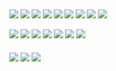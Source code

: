 ### <img src="https://img.shields.io/badge/HTML5-000000?style=for-the-badge&logo=HTML5&logoColor=E34F26"/> <img src="https://img.shields.io/badge/CSS3-000000?style=for-the-badge&logo=CSS3&logoColor=1572B6"/> <img src="https://img.shields.io/badge/JavaScript-000000?style=for-the-badge&logo=JavaScript&logoColor=F7DF1E"/> <img src="https://img.shields.io/badge/Tailwind-000000?style=for-the-badge&logo=Tailwind CSS&logoColor=06B6D4"/>  <img src="https://img.shields.io/badge/Sass-000000?style=for-the-badge&logo=Sass&logoColor=CC6699"/> <img src="https://img.shields.io/badge/gulp-000000?style=for-the-badge&logo=gulp&logoColor=CF4647"/> <img src="https://img.shields.io/badge/npm-000000?style=for-the-badge&logo=npm&logoColor=CB3837"/> <img src="https://img.shields.io/badge/Adobe XD-000000?style=for-the-badge&logo=Adobe XD&logoColor=FF61F6"/>  <img src="https://img.shields.io/badge/Figma-000000?style=for-the-badge&logo=Figma&logoColor=F24E1E"/>
<img src="https://img.shields.io/badge/W3C-000000?style=for-the-badge&logo=W3C&logoColor=005A9C"/> <img src="https://img.shields.io/badge/BEM-000000?style=for-the-badge&logo=BEM&logoColor=ffffff"/> <img src="https://img.shields.io/badge/Cross Browser-000000?style=for-the-badge&logo=&logoColor=4285F4"/> <img src="https://img.shields.io/badge/Pixel Perfect-000000?style=for-the-badge&logo=&logoColor=0096FA"/> <img src="https://img.shields.io/badge/Responsive Web Design-000000?style=for-the-badge&logo=&logoColor=0096FA"/> <img src="https://img.shields.io/badge/Lazy Loading-000000?style=for-the-badge&logo=&logoColor=0096FA"/> <img src="https://img.shields.io/badge/SEO-000000?style=for-the-badge&logo=&logoColor=0096FA"/> 

### [<img src="https://img.shields.io/badge/Portfolio-000000?style=for-the-badge&logo=Files&logoColor=4285F4"/>](https://vikarchukk.github.io/portfolio/public/) [<img src="https://img.shields.io/badge/Telegram-000000?style=for-the-badge&logo=Telegram&logoColor=26A5E4"/>](https://t.me/vikarchuk_ua) [<img src="https://img.shields.io/badge/Instagram-000000?style=for-the-badge&logo=Instagram&logoColor=E4405F"/>](https://www.instagram.com/serhii_ua1/)
